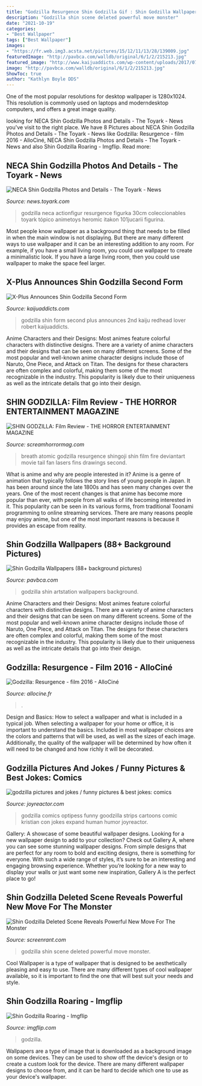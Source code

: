 ```yaml
---
title: "Godzilla Resurgence Shin Godzilla Gif : Shin Godzilla Wallpapers (88+ Background Pictures)"
description: "Godzilla shin scene deleted powerful move monster"
date: "2021-10-19"
categories:
- "Best Wallpaper"
tags: ["Best Wallpaper"]
images:
- "https://fr.web.img3.acsta.net/pictures/15/12/11/13/28/139009.jpg"
featuredImage: "http://pavbca.com/walldb/original/6/1/2/215213.jpg"
featured_image: "http://www.kaijuaddicts.com/wp-content/uploads/2017/07/front-thumb-25-Shin-Godzilla-2nd-Form.jpg"
image: "http://pavbca.com/walldb/original/6/1/2/215213.jpg"
ShowToc: true
author: "Kathlyn Boyle DDS"
---
```



One of the most popular resolutions for desktop wallpaper is 1280x1024. This resolution is commonly used on laptops and moderndesktop computers, and offers a great image quality.

	

		
looking for NECA Shin Godzilla Photos and Details - The Toyark - News you've visit to the right place. We have 8 Pictures about NECA Shin Godzilla Photos and Details - The Toyark - News like Godzilla: Resurgence - film 2016 - AlloCiné, NECA Shin Godzilla Photos and Details - The Toyark - News and also Shin Godzilla Roaring - Imgflip. Read more:
		
    
## NECA Shin Godzilla Photos And Details - The Toyark - News

<img loading=lazy src="https://news.toyark.com/wp-content/uploads/sites/4/2017/01/NECA-Shin-Godzilla-Figure-005.jpg" onerror="this.onerror=null;this.src='https://tse1.mm.bing.net/th?id=OIP.EGa1Nn_dogtmYtMPP2LlJgHaLX&amp;pid=15.1';" alt="NECA Shin Godzilla Photos and Details - The Toyark - News">

_Source: news.toyark.com_

>godzilla neca actionfigur resurgence figurka 30cm coleccionables toyark tópico animetoys heromic itakon 101jucarii figurina. 

	

Most people know wallpaper as a background thing that needs to be filled in when the main window is not displaying. But there are many different ways to use wallpaper and it can be an interesting addition to any room. For example, if you have a small living room, you could use wallpaper to create a minimalistic look. If you have a large living room, then you could use wallpaper to make the space feel larger.

    
## X-Plus Announces Shin Godzilla Second Form

<img loading=lazy src="http://www.kaijuaddicts.com/wp-content/uploads/2017/07/front-thumb-25-Shin-Godzilla-2nd-Form.jpg" onerror="this.onerror=null;this.src='https://tse3.mm.bing.net/th?id=OIP.TkamRYsPuQWmNcHK341dSgAAAA&amp;pid=15.1';" alt="X-Plus Announces Shin Godzilla Second Form">

_Source: kaijuaddicts.com_

>godzilla shin form second plus announces 2nd kaiju redhead lover robert kaijuaddicts. 

	

Anime Characters and their Designs: Most animes feature colorful characters with distinctive designs.
There are a variety of anime characters and their designs that can be seen on many different screens. Some of the most popular and well-known anime character designs include those of Naruto, One Piece, and Attack on Titan. The designs for these characters are often complex and colorful, making them some of the most recognizable in the industry. This popularity is likely due to their uniqueness as well as the intricate details that go into their design.

    
## SHIN GODZILLA: Film Review - THE HORROR ENTERTAINMENT MAGAZINE

<img loading=lazy src="https://www.screamhorrormag.com/wp-content/uploads/2017/02/shin-3.jpg" onerror="this.onerror=null;this.src='https://tse1.mm.bing.net/th?id=OIP.wLm9FiyzxL3ChF_vmCXbWAHaDs&amp;pid=15.1';" alt="SHIN GODZILLA: Film Review - THE HORROR ENTERTAINMENT MAGAZINE">

_Source: screamhorrormag.com_

>breath atomic godzilla resurgence shingoji shin film fire deviantart movie tail fan lasers fins drawings second. 

	

What is anime and why are people interested in it?
Anime is a genre of animation that typically follows the story lines of young people in Japan. It has been around since the late 1800s and has seen many changes over the years. One of the most recent changes is that anime has become more popular than ever, with people from all walks of life becoming interested in it. This popularity can be seen in its various forms, from traditional Toonami programming to online streaming services. There are many reasons people may enjoy anime, but one of the most important reasons is because it provides an escape from reality.

    
## Shin Godzilla Wallpapers (88+ Background Pictures)

<img loading=lazy src="http://pavbca.com/walldb/original/6/1/2/215213.jpg" onerror="this.onerror=null;this.src='https://tse1.mm.bing.net/th?id=OIP.jzUodPKE85aX8K518LdI8QHaFj&amp;pid=15.1';" alt="Shin Godzilla Wallpapers (88+ background pictures)">

_Source: pavbca.com_

>godzilla shin artstation wallpapers background. 

	

Anime Characters and their Designs: Most animes feature colorful characters with distinctive designs.
There are a variety of anime characters and their designs that can be seen on many different screens. Some of the most popular and well-known anime character designs include those of Naruto, One Piece, and Attack on Titan. The designs for these characters are often complex and colorful, making them some of the most recognizable in the industry. This popularity is likely due to their uniqueness as well as the intricate details that go into their design.

    
## Godzilla: Resurgence - Film 2016 - AlloCiné

<img loading=lazy src="https://fr.web.img3.acsta.net/pictures/15/12/11/13/28/139009.jpg" onerror="this.onerror=null;this.src='https://tse1.mm.bing.net/th?id=OIP.AiLhFujx9SMbc5tPDh94HAHaKd&amp;pid=15.1';" alt="Godzilla: Resurgence - film 2016 - AlloCiné">

_Source: allocine.fr_

>. 

	

Design and Basics: How to select a wallpaper and what is included in a typical job.
When selecting a wallpaper for your home or office, it is important to understand the basics. Included in most wallpaper choices are the colors and patterns that will be used, as well as the sizes of each image. Additionally, the quality of the wallpaper will be determined by how often it will need to be changed and how richly it will be decorated.

    
## Godzilla Pictures And Jokes / Funny Pictures &amp; Best Jokes: Comics

<img loading=lazy src="http://img0.joyreactor.com/pics/post/optipess-comics-godzilla-3238914.png" onerror="this.onerror=null;this.src='https://tse3.mm.bing.net/th?id=OIP.ZuuqatbJjImiRJ0aDH1LKgHaCg&amp;pid=15.1';" alt="godzilla pictures and jokes / funny pictures &amp; best jokes: comics">

_Source: joyreactor.com_

>godzilla comics optipess funny goodzilla strips cartoons comic kristian con jokes expand human humor joyreactor. 

	

Gallery: A showcase of some beautiful wallpaper designs.
Looking for a new wallpaper design to add to your collection? Check out Gallery A, where you can see some stunning wallpaper designs. From simple designs that are perfect for any room to bold and exciting designs, there is something for everyone. With such a wide range of styles, it’s sure to be an interesting and engaging browsing experience. Whether you’re looking for a new way to display your walls or just want some new inspiration, Gallery A is the perfect place to go!





	
	
    
## Shin Godzilla Deleted Scene Reveals Powerful New Move For The Monster

<img loading=lazy src="https://static0.srcdn.com/wordpress/wp-content/uploads/2020/10/Shin-Godzilla-2016.jpg" onerror="this.onerror=null;this.src='https://tse4.mm.bing.net/th?id=OIP.xKaSoxaLgK58FGUX1fbyrAHaDt&amp;pid=15.1';" alt="Shin Godzilla Deleted Scene Reveals Powerful New Move For The Monster">

_Source: screenrant.com_

>godzilla shin scene deleted powerful move monster. 

	

Cool Wallpaper is a type of wallpaper that is designed to be aesthetically pleasing and easy to use. There are many different types of cool wallpaper available, so it is important to find the one that will best suit your needs and style.

    
## Shin Godzilla Roaring - Imgflip

<img loading=lazy src="https://i.imgflip.com/1inm8r.gif" onerror="this.onerror=null;this.src='https://tse2.mm.bing.net/th?id=OIP.IZKbNd9gutXm2WffbNUNsgAAAA&amp;pid=15.1';" alt="Shin Godzilla Roaring - Imgflip">

_Source: imgflip.com_

>godzilla. 

	

Wallpapers are a type of image that is downloaded as a background image on some devices. They can be used to show off the device's design or to create a custom look for the device. There are many different wallpaper designs to choose from, and it can be hard to decide which one to use as your device's wallpaper.


